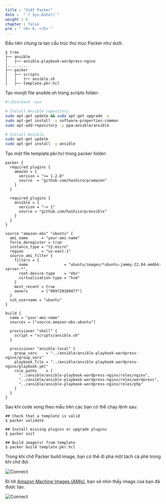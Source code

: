 ```yaml
---
title : "Viết Packer"
date :  "`r Sys.Date()`" 
weight : 6 
chapter : false
pre : " <b> 6. </b> "
---
```


Đầu tiên chúng ta tạo cấu trúc thư mục Packer như dưới.

```shell
$ tree
├── ansible
│   ├── ansible-playbook-wordpress-nginx
|.........
├── packer
│   ├── scripts
│   │   ├── ansible.sh
│   ├── template.pkr.hcl
```

Tạo moojti file ansible.sh trong scripts folder:

```bash
#!/bin/bash -eux

# Install Ansible repository.
sudo apt-get update && sudo apt-get upgrade -y
sudo apt-get install -y software-properties-common
sudo apt-add-repository -y ppa:ansible/ansible

# Install Ansible.
sudo apt-get update
sudo apt-get install -y ansible
```

Tạo một file template.pkr.hcl trong packer folder:

```hcl
packer {
  required_plugins {
    amazon = {
      version = ">= 1.2.8"
      source  = "github.com/hashicorp/amazon"
    }
  }

  required_plugins {
    ansible = {
      version = "~> 1"
      source = "github.com/hashicorp/ansible"
    }
  }
}

source "amazon-ebs" "ubuntu" {
  ami_name      = "your-ami-name"
  force_deregister = true
  instance_type = "t2.micro"
  region        = "us-east-1"
  source_ami_filter {
    filters = {
      name                = "ubuntu/images/*ubuntu-jammy-22.04-amd64-server-*",
      root-device-type    = "ebs"
      virtualization-type = "hvm"
    }
    most_recent = true
    owners      = ["099720109477"]
  }
  ssh_username = "ubuntu"
}

build {
  name = "your-ami-name"
  sources = ["source.amazon-ebs.ubuntu"]

  provisioner "shell" {
    script = "scripts/ansible.sh"
  }

  provisioner "ansible-local" {
    group_vars    = "../ansible/ansible-playbook-wordpress-nginx/group_vars"
    playbook_file = "../ansible/ansible-playbook-wordpress-nginx/playbook.yml"
    role_paths    = [
      "../ansible/ansible-playbook-wordpress-nginx/roles/nginx",
      "../ansible/ansible-playbook-wordpress-nginx/roles/wordpress",
      "../ansible/ansible-playbook-wordpress-nginx/roles/php"
    ]
  }
}
```

Sau khi code xong theo mẫu trên các bạn có thể chạy lệnh sau:

```shell
## Check that a template is valid
$ packer validate

## Install missing plugins or upgrade plugins
$ packer init

## Build image(s) from template
$ packer build template.pkr.hcl
```

Trong khi chờ Packer build image, bạn có thể đi pha một tách cà phê trong khi chờ đợi.

![Connect](/immutable-infrastructure/images/6.packer/packer-console.png)

Đi tới [Amazon Machine Images (AMIs)](https://us-east-1.console.aws.amazon.com/ec2/home?region=us-east-1#Images:visibility=owned-by-me), bạn sẽ nhìn thấy image của bạn đã được tạo.

![Connect](/immutable-infrastructure/images/6.packer/packer-ami.png)